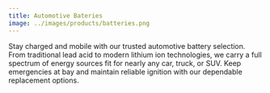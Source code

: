 ```yaml
---
title: Automotive Bateries
image: ../images/products/batteries.png
---
```


Stay charged and mobile with our trusted automotive battery selection. From traditional lead acid to modern lithium ion technologies, we carry a full spectrum of energy sources fit for nearly any car, truck, or SUV. Keep emergencies at bay and maintain reliable ignition with our dependable replacement options.